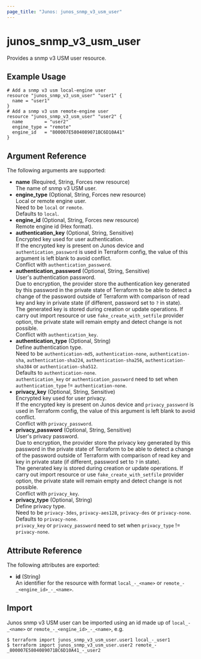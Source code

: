```yaml
---
page_title: "Junos: junos_snmp_v3_usm_user"
---
```


# junos_snmp_v3_usm_user

Provides a snmp v3 USM user resource.

## Example Usage

```hcl
# Add a snmp v3 usm local-engine user
resource "junos_snmp_v3_usm_user" "user1" {
  name = "user1"
}
# Add a snmp v3 usm remote-engine user
resource "junos_snmp_v3_usm_user" "user2" {
  name        = "user2"
  engine_type = "remote"
  engine_id   = "800007E5804089071BC6D10A41"
}
```

## Argument Reference

The following arguments are supported:

- **name** (Required, String, Forces new resource)  
  The name of snmp v3 USM user.
- **engine_type** (Optional, String, Forces new resource)  
  Local or remote engine user.  
  Need to be `local` or `remote`.  
  Defaults to `local`.
- **engine_id** (Optional, String, Forces new resource)  
  Remote engine id (Hex format).
- **authentication_key** (Optional, String, Sensitive)  
  Encrypted key used for user authentication.  
  If the encrypted key is present on Junos device and `authentication_password` is used
  in Terraform config, the value of this argument is left blank to avoid conflict.  
  Conflict with `authentication_password`.
- **authentication_password** (Optional, String, Sensitive)  
  User's authentication password.  
  Due to encryption, the provider store the authentication key generated by this password in the
  private state of Terraform to be able to detect a change of the password outside
  of Terraform with comparison of read key and key in private state
  (if different, password set to `?` in state).  
  The generated key is stored during creation or update operations. If carry out import resource or
  use `fake_create_with_setfile` provider option, the private state will remain empty and
  detect change is not possible.  
  Conflict with `authentication_key`.
- **authentication_type** (Optional, String)  
  Define authentication type.  
  Need to be `authentication-md5`, `authentication-none`, `authentication-sha`,
  `authentication-sha224`, `authentication-sha256`, `authentication-sha384` or
  `authentication-sha512`.  
  Defaults to `authentication-none`.  
  `authentication_key` or `authentication_password` need to set when `authentication_type` != `authentication-none`.
- **privacy_key** (Optional, String, Sensitive)  
  Encrypted key used for user privacy.  
  If the encrypted key is present on Junos device and `privacy_password` is used
  in Terraform config, the value of this argument is left blank to avoid conflict.  
  Conflict with `privacy_password`.
- **privacy_password** (Optional, String, Sensitive)  
  User's privacy password.  
  Due to encryption, the provider store the privacy key generated by this password in the
  private state of Terraform to be able to detect a change of the password outside
  of Terraform with comparison of read key and key in private state
  (if different, password set to `?` in state).  
  The generated key is stored during creation or update operations. If carry out import resource or
  use `fake_create_with_setfile` provider option, the private state will remain empty and
  detect change is not possible.  
  Conflict with `privacy_key`.
- **privacy_type** (Optional, String)  
  Define privacy type.  
  Need to be `privacy-3des`, `privacy-aes128`, `privacy-des` or `privacy-none`.  
  Defaults to `privacy-none`.  
  `privacy_key` or `privacy_password` need to set when `privacy_type` != `privacy-none`.

## Attribute Reference

The following attributes are exported:

- **id** (String)  
  An identifier for the resource with format `local_-_<name>` or `remote_-_<engine_id>_-_<name>`.

## Import

Junos snmp v3 USM user can be imported using an id made up
of `local_-_<name>` or `remote_-_<engine_id>_-_<name>`, e.g.

```shell
$ terraform import junos_snmp_v3_usm_user.user1 local_-_user1
$ terraform import junos_snmp_v3_usm_user.user2 remote_-_800007E5804089071BC6D10A41_-_user2
```

